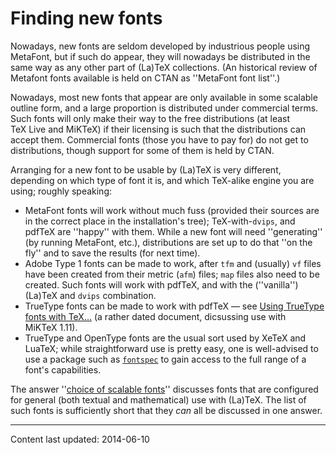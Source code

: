# Finding new fonts

Nowadays, new fonts are seldom developed by industrious people using
MetaFont, but if such do appear, they will nowadays be distributed in
the same way as any other part of (La)TeX collections.  (An
historical review of Metafont fonts available is held on CTAN
as ''MetaFont font list''.)

Nowadays, most new fonts that appear are only available in some
scalable outline form, and a large proportion is distributed under
commercial terms.  Such fonts will only make their way to the free
distributions (at least TeX&nbsp;Live and MiKTeX) if their licensing
is such that the distributions can accept them.  Commercial fonts
(those you have to pay for) do not get to distributions, though
support for some of them is held by CTAN.

Arranging for a new font to be usable by (La)TeX is very different,
depending on which type of font it is, and which TeX-alike engine
you are using; roughly speaking:
  

-  MetaFont fonts will work without much fuss (provided their
    sources are in the correct place in the installation's tree);
    TeX-with-`dvips`, and pdfTeX are ''happy'' with them.
    While a new font will need ''generating'' (by running MetaFont, etc.),
    distributions are set up to do that ''on the fly'' and to save the
    results (for next time).
-  Adobe Type 1 fonts can be made to work, after `tfm`
    and (usually) `vf` files have been created from their
    metric (`afm`) files; `map` files also need to
    be created.  Such fonts will work with pdfTeX, and with the
    (''vanilla'')(La)TeX and `dvips` combination.
-  TrueType fonts can be made to work with pdfTeX&nbsp;&mdash; see
  [Using TrueType fonts with TeX&hellip;](http://www.radamir.com/tex/ttf-tex.htm)
    (a rather dated document, dicsussing use with MiKTeX&nbsp;1.11).
-  TrueType and OpenType fonts are the usual sort used by XeTeX
    and LuaTeX; while straightforward use is pretty easy, one is
    well-advised to use a package such as [`fontspec`](http://ctan.org/pkg/fontspec) to gain
    access to the full range of a font's capabilities.

The answer ''[choice of scalable fonts](./FAQ-psfchoice.html)'' discusses
fonts that are configured for general (both textual and mathematical)
use with (La)TeX.  The list of such fonts is sufficiently short that
they _can_ all be discussed in one answer.


----

Content last updated: 2014-06-10
